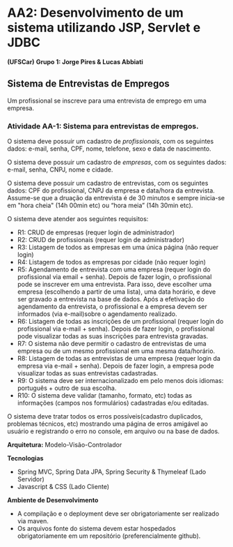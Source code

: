 # AA2: Desenvolvimento de um sistema utilizando JSP, Servlet e JDBC

**(UFSCar)**
**Grupo 1: Jorge Pires & Lucas Abbiati**

## Sistema de Entrevistas de Empregos

Um profissional se inscreve para uma entrevista de emprego em uma empresa.

### Atividade AA-1: Sistema para entrevistas de empregos.

O sistema deve possuir um cadastro de *profissionais*, com os seguintes dados: e-mail, senha, CPF, nome, telefone, sexo e data de nascimento.

O sistema deve possuir um cadastro de *empresas*, com os seguintes dados: e-mail, senha, CNPJ, nome e cidade.

O sistema deve possuir um cadastro de entrevistas, com os seguintes dados: CPF do profissional, CNPJ da empresa e data/hora da entrevista. Assume-se que a druação da entrevista é de 30 minutos e sempre inicia-se em "hora cheia" (14h 00min etc) ou “hora meia” (14h 30min etc).

O sistema deve atender aos seguintes requisitos:
- R1: CRUD de empresas  (requer login de administrador)
- R2: CRUD de profissionais (requer login de administrador)
- R3: Listagem de todos as empresas em uma única página (não requer login)
- R4: Listagem de todos as empresas por cidade (não requer login)
- R5: Agendamento de entrevista com uma empresa (requer login do profissional via email + senha). Depois de fazer login, o profissional pode se inscrever em uma entrevista. Para isso, deve escolher uma empresa (escolhendo a partir de uma lista), uma data horário, e deve ser gravado a entrevista na base de dados. Após a efetivação do agendamento da entrevista, o profissional e a empresa devem ser informados (via e-mail)sobre o agendamento realizado.
- R6: Listagem de todas as inscrições de um profissional (requer login do profissional via e-mail + senha). Depois de fazer login, o profissional pode visualizar todas as suas inscrições para entrevista gravadas.
- R7: O sistema não deve permitir o cadastro de entrevistas de uma empresa ou de um mesmo profissional em uma mesma data/horário.
- R8: Listagem de todas as entrevistas de uma empresa (requer login da empresa via e-mail + senha). Depois de fazer login, a empresa pode visualizar todas as suas entrevistas cadastradas.
- R9: O sistema deve ser internacionalizado em pelo menos dois idiomas: português + outro de sua escolha.
- R10: O sistema deve validar (tamanho, formato, etc) todas as informações (campos nos formulários) cadastradas e/ou editadas.

O sistema deve tratar todos os erros possíveis(cadastro duplicados, problemas técnicos, etc) mostrando uma página de erros amigável ao usuário e registrando o erro no console, em arquivo ou na base de dados.

**Arquitetura:** Modelo-Visão-Controlador

**Tecnologias**
- Spring MVC, Spring Data JPA, Spring Security & Thymeleaf (Lado Servidor)
- Javascript & CSS (Lado Cliente)

**Ambiente de Desenvolvimento**
- A compilação e o deployment deve ser obrigatoriamente ser realizado via maven.
- Os arquivos fonte do sistema devem estar hospedados obrigatoriamente em um repositório (preferencialmente github).
